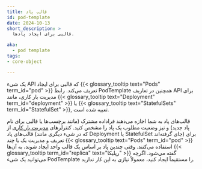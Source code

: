 ```yaml
---
title: قالب پاد
id: pod-template
date: 2024-10-13
short_description: >
  قالبی برای ایجاد پادها.

aka: 
  - pod template
tags:
- core-object

---
```

یک شیء API که قالبی برای ایجاد {{< glossary_tooltip text="Pods" term_id="pod" >}} تعریف می‌کند.
رابط PodTemplate همچنین در تعاریف API برای مدیریت بار کاری، مانند
{{< glossary_tooltip text="Deployment" term_id="deployment" >}} یا
{{< glossary_tooltip text="StatefulSets" term_id="StatefulSet" >}}, تعبیه شده است.

<!--more--> 

قالب‌های پاد به شما اجازه می‌دهند فراداده مشترک (مانند برچسب‌ها یا قالبی برای نام پاد جدید)
و نیز وضعیت مطلوب یک پاد را مشخص کنید.
کنترلرهای [مدیریت بار کاری](/docs/concepts/workloads/controllers/) از قالب‌های پاد
(که در شیء دیگری مانند Deployment یا StatefulSet جای گرفته‌اند)
برای تعریف و مدیریت یک یا چند {{< glossary_tooltip text="Pods" term_id="pod" >}} استفاده می‌کنند.
وقتی چندین پاد بر اساس یک قالب واحد ایجاد شوند، به آن‌ها
{{< glossary_tooltip term_id="replica" text="رپلیکا" >}} گفته می‌شود.
اگرچه می‌توانید یک شیء PodTemplate را مستقیماً ایجاد کنید، معمولاً نیازی به این کار ندارید.
